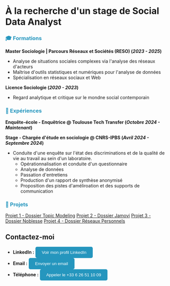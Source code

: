 # À la recherche d'un stage de Social Data Analyst

### <span style="color:#2596BE;">🎓 Formations</span>
**Master Sociologie | Parcours Réseaux et Sociétés (RESO) (_2023 - 2025_)**
- Analyse de situations sociales complexes via l'analyse des réseaux d'acteurs
- Maîtrise d'outils statistiques et numériques pour l'analyse de données
- Spécialisation en réseaux sociaux et Web

**Licence Sociologie (_2020 - 2023_)**
- Regard analytique et critique sur le mondne social contemporain

### <span style="color:#2596BE;">💼 Expériences</span>
**Enquête-école - Enquêtrice
@ Toulouse Tech Transfer (_Octobre 2024 - Maintenant_)**

**Stage - Chargée d'étude en sociologie
@ CNRS-IPBS (_Avril 2024 - Septembre 2024_)**
- Conduite d'une enquête sur l'état des discriminations et de la qualité de vie au travail au sein d'un laboratoire.
  - Opérationnalisation et conduite d'un questionnaire
  - Analyse de données
  - Passation d'entretiens
  - Production d'un rapport de synthèse anonymisé
  - Proposition des pistes d'améliroation et des supports de communication

### <span style="color:#2596BE;">📂 Projets</span>

[Projet 1 - Dossier Topic Modeling](/mesdocuments/dossier_topicmodeling.pdf)
[Projet 2 - Dossier Jamovi](/mesdocuments/dossier_jamovi.pdf)
[Projet 3 - Dossier Noblesse](/mesdocuments/dossier_noblesse.pdf)
[Projet 4 - Dossier Réseaux Personnels](/mesdocuments/dossier_réseauxpersonnels.pdf)

<div class="contact-info">
  <h2>Contactez-moi</h2>
  <ul>
    <li>
      <strong>LinkedIn :</strong> 
      <a href="[[https://www.linkedin.com/in/maelys-francois](https://www.linkedin.com/in/ma\%C3\%ABlys-fran\%C3\%A7ois/)" target="_blank](https://www.linkedin.com/in/ma\%C3\%ABlys-fran\%C3\%A7ois/)">
        <button style="background-color:#2596be; color:white; padding:10px 20px; border-radius:5px; border:none;">
          Voir mon profil LinkedIn
        </button>
      </a>
    </li>
    <li>
      <strong>Email :</strong> 
      <a href="mailto:maelys.francois31@gmail.com">
        <button style="background-color:#2596be; color:white; padding:10px 20px; border-radius:5px; border:none;">
          Envoyer un email
        </button>
      </a>
    </li>
    <li>
      <strong>Téléphone :</strong> 
      <a href="tel:+330626511009">
        <button style="background-color:#2596be; color:white; padding:10px 20px; border-radius:5px; border:none;">
          Appeler le +33 6 26 51 10 09
        </button>
      </a>
    </li>
  </ul>
</div>
